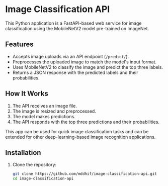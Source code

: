 # Image Classification API

This Python application is a FastAPI-based web service for image classification using the MobileNetV2 model pre-trained on ImageNet.

## Features

- Accepts image uploads via an API endpoint (`/predict/`).
- Preprocesses the uploaded image to match the model's input format.
- Uses MobileNetV2 to classify the image and predict the top three labels.
- Returns a JSON response with the predicted labels and their probabilities.

## How It Works

1. The API receives an image file.
2. The image is resized and preprocessed.
3. The model makes predictions.
4. The API responds with the top three predictions and their probabilities.

This app can be used for quick image classification tasks and can be extended for other deep-learning-based image recognition applications.

## Installation

1. Clone the repository:
   ```sh
   git clone https://github.com/mddhif/image-classification-api.git
   cd image-classification-api
